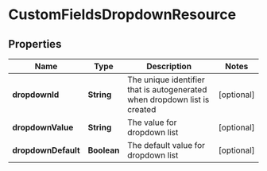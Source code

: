 

# CustomFieldsDropdownResource


## Properties

| Name | Type | Description | Notes |
|------------ | ------------- | ------------- | -------------|
|**dropdownId** | **String** | The unique identifier that is autogenerated when dropdown list is created |  [optional] |
|**dropdownValue** | **String** | The value for dropdown list |  [optional] |
|**dropdownDefault** | **Boolean** | The default value for dropdown list |  [optional] |



